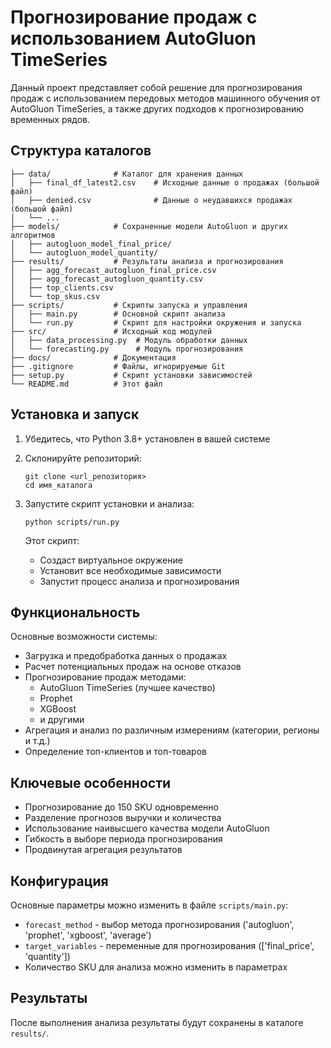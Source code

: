# Прогнозирование продаж с использованием AutoGluon TimeSeries

Данный проект представляет собой решение для прогнозирования продаж с использованием передовых методов машинного обучения от AutoGluon TimeSeries, а также других подходов к прогнозированию временных рядов.

## Структура каталогов

```
├── data/              # Каталог для хранения данных
│   ├── final_df_latest2.csv    # Исходные данные о продажах (большой файл)
│   ├── denied.csv              # Данные о неудавшихся продажах (большой файл)
│   └── ...
├── models/            # Сохраненные модели AutoGluon и других алгоритмов
│   ├── autogluon_model_final_price/
│   └── autogluon_model_quantity/
├── results/           # Результаты анализа и прогнозирования
│   ├── agg_forecast_autogluon_final_price.csv
│   ├── agg_forecast_autogluon_quantity.csv
│   ├── top_clients.csv
│   └── top_skus.csv
├── scripts/           # Скрипты запуска и управления
│   ├── main.py        # Основной скрипт анализа
│   └── run.py         # Скрипт для настройки окружения и запуска
├── src/               # Исходный код модулей
│   ├── data_processing.py  # Модуль обработки данных
│   └── forecasting.py      # Модуль прогнозирования
├── docs/              # Документация
├── .gitignore         # Файлы, игнорируемые Git
├── setup.py           # Скрипт установки зависимостей
└── README.md          # Этот файл
```

## Установка и запуск

1. Убедитесь, что Python 3.8+ установлен в вашей системе

2. Склонируйте репозиторий:
   ```
   git clone <url_репозитория>
   cd имя_каталога
   ```

3. Запустите скрипт установки и анализа:
   ```
   python scripts/run.py
   ```

   Этот скрипт:
   - Создаст виртуальное окружение
   - Установит все необходимые зависимости
   - Запустит процесс анализа и прогнозирования

## Функциональность

Основные возможности системы:

- Загрузка и предобработка данных о продажах
- Расчет потенциальных продаж на основе отказов
- Прогнозирование продаж методами:
  - AutoGluon TimeSeries (лучшее качество)
  - Prophet
  - XGBoost
  - и другими
- Агрегация и анализ по различным измерениям (категории, регионы и т.д.)
- Определение топ-клиентов и топ-товаров

## Ключевые особенности

- Прогнозирование до 150 SKU одновременно
- Разделение прогнозов выручки и количества
- Использование наивысшего качества модели AutoGluon
- Гибкость в выборе периода прогнозирования
- Продвинутая агрегация результатов

## Конфигурация

Основные параметры можно изменить в файле `scripts/main.py`:

- `forecast_method` - выбор метода прогнозирования ('autogluon', 'prophet', 'xgboost', 'average')
- `target_variables` - переменные для прогнозирования (['final_price', 'quantity'])
- Количество SKU для анализа можно изменить в параметрах

## Результаты

После выполнения анализа результаты будут сохранены в каталоге `results/`. 